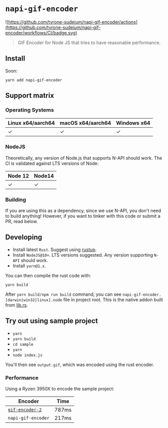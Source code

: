 # `napi-gif-encoder`

![https://github.com/tyrone-sudeium/napi-gif-encoder/actions](https://github.com/tyrone-sudeium/napi-gif-encoder/workflows/CI/badge.svg)

> GIF Encoder for Node JS that tries to have reasonable performance.

## Install

Soon:

```
yarn add napi-gif-encoder
```

## Support matrix

### Operating Systems

| Linux x64/aarch64 | macOS x64/aarch64 | Windows x64 |
| ----------------- | ----------------- | ----------- |
| ✓                 | ✓                 | ✓           |

### NodeJS

Theoretically, any version of Node.js that supports N-API should work. The CI
is validated against LTS versions of Node:

| Node 12 | Node14 |
| ------- | ------ |
| ✓       | ✓      |

### Building

If you are using this as a dependency, since we use N-API, you don't
need to build anything! However, if you want to tinker with this code
or submit a PR, read below.

## Developing

- Install latest `Rust`. Suggest using [rustup](https://rustup.rs/).
- Install `NodeJS@10+`. LTS versions suggested. Any version supporting `N-API` should work.
- Install `yarn@1.x`.

You can then compile the rust code with:

    yarn build

After `yarn build/npm run build` command, you can see
`napi-gif-encoder.[darwin|win32|linux].node` file in project root.
This is the native addon built from [lib.rs](./src/lib.rs).

## Try out using sample project

- `yarn`
- `yarn build`
- `cd sample`
- `yarn`
- `node index.js`

You'll then see `output.gif`, which was encoded using the rust encoder.

### Performance

Using a Ryzen 3950X to encode the sample project:

| Encoder                                                         | Time  |
| --------------------------------------------------------------- | ----- |
| [`gif-encoder-2`](https://github.com/benjaminadk/gif-encoder-2) | 787ms |
| `napi-gif-encoder`                                              | 217ms |
